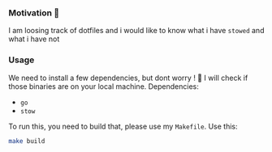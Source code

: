 ### Motivation 💫
I am loosing track of dotfiles and i would like to know what i have `stowed` and what i have not


### Usage
We need to install a few dependencies, but dont worry ! 🚀 I will check if those binaries are on your local machine. 
Dependencies:
- `go`
- `stow`

To run this, you need to build that, please use my `Makefile`.
Use this:
```sh
make build
```
